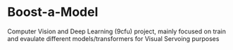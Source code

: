 # Boost-a-Model
Computer Vision and Deep Learning (9cfu) project, mainly focused on train and evaulate different models/transformers for Visual Servoing purposes
